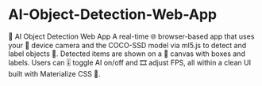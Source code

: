 # AI-Object-Detection-Web-App
🧠 AI Object Detection Web App A real-time 🌐 browser-based app that uses your 📱 device camera and the COCO-SSD model via ml5.js to detect and label objects 🎯. Detected items are shown on a 📸 canvas with boxes and labels. Users can 🎚️ toggle AI on/off and 🎞️ adjust FPS, all within a clean UI built with Materialize CSS 🎨.
